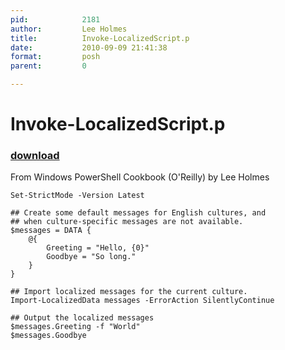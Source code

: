 ```yaml
---
pid:            2181
author:         Lee Holmes
title:          Invoke-LocalizedScript.p
date:           2010-09-09 21:41:38
format:         posh
parent:         0

---
```


# Invoke-LocalizedScript.p

### [download](Scripts\2181.ps1)

From Windows PowerShell Cookbook (O'Reilly) by Lee Holmes

```posh
Set-StrictMode -Version Latest

## Create some default messages for English cultures, and
## when culture-specific messages are not available.
$messages = DATA {
    @{
        Greeting = "Hello, {0}"
        Goodbye = "So long."
    }
}

## Import localized messages for the current culture.
Import-LocalizedData messages -ErrorAction SilentlyContinue

## Output the localized messages
$messages.Greeting -f "World"
$messages.Goodbye
```
